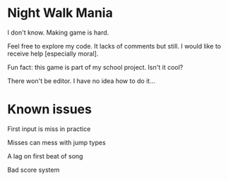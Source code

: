# Night Walk Mania
I don't know. Making game is hard.

Feel free to explore my code. It lacks of comments but still. I would like to receive help [especially moral].

Fun fact: this game is part of my school project. Isn't it cool?

There won't be editor. I have no idea how to do it...

# Known issues
First input is miss in practice

Misses can mess with jump types

A lag on first beat of song

Bad score system
